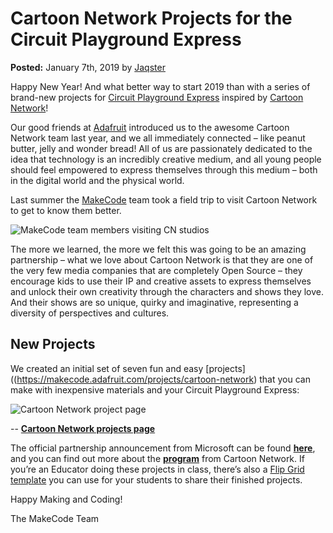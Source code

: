 # Cartoon Network Projects for the Circuit Playground Express

**Posted:** January 7th, 2019 by [Jaqster](https://github.com/jaqster)

Happy New Year! And what better way to start 2019 than with a series of brand-new projects for [Circuit Playground Express](https://www.adafruit.com/product/3333) inspired by [Cartoon Network](https://www.cartoonnetwork.com/)!

Our good friends at [Adafruit](https://www.adafruit.com/about) introduced us to the awesome Cartoon Network team last year, and we all immediately connected – like peanut butter, jelly and wonder bread! All of us are passionately dedicated to the idea that technology is an incredibly creative medium, and all young people should feel empowered to express themselves through this medium – both in the digital world and the physical world.

Last summer the [MakeCode](https://www.microsoft.com/en-us/makecode) team took a field trip to visit Cartoon Network to get to know them better.  

![MakeCode team members visiting CN studios](/static/blog/adafruit/cn-projects/makecode-team.jpg)

The more we learned, the more we felt this was going to be an amazing partnership – what we love about Cartoon Network is that they are one of the very few media companies that are completely Open Source – they encourage kids to use their IP and creative assets to express themselves and unlock their own creativity through the characters and shows they love.  And their shows are so unique, quirky and imaginative, representing a diversity of perspectives and cultures.

## New Projects

We created an initial set of seven fun and easy [projects]((https://makecode.adafruit.com/projects/cartoon-network) that you can make with inexpensive materials and your Circuit Playground Express:

![Cartoon Network project page](/static/blog/adafruit/cn-projects/cn-project-page.jpg)

\-\- **[Cartoon Network projects page](https://makecode.adafruit.com/projects/cartoon-network)**

The official partnership announcement from Microsoft can be found **[here](https://educationblog.microsoft.com/2019/01/microsoft-makecode-cartoon-network-and-adafruit-team-up-to-inspire-a-new-generation-of-creators/)**, and you can find out more about the **[program](http://www.createwithcn.com/)** from Cartoon Network. If you’re an Educator doing these projects in class, there’s also a [Flip Grid template](https://flipgrid.com/makecodecn) you can use for your students to share their finished projects.

Happy Making and Coding!

The MakeCode Team
